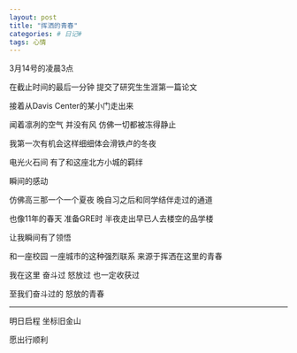 ```yaml
---
layout: post
title: "挥洒的青春"
categories: # 日记#
tags: 心情
---
```


3月14号的凌晨3点   

在截止时间的最后一分钟 提交了研究生生涯第一篇论文   
<!--more-->

接着从Davis Center的某小门走出来   

闻着凛冽的空气 并没有风 仿佛一切都被冻得静止   

我第一次有机会这样细细体会滑铁卢的冬夜   

电光火石间 有了和这座北方小城的羁绊   

瞬间的感动   

仿佛高三那一个一个夏夜 晚自习之后和同学结伴走过的通道   

也像11年的春天 准备GRE时 半夜走出早已人去楼空的品学楼   

让我瞬间有了领悟   

和一座校园 一座城市的这种强烈联系 来源于挥洒在这里的青春   

我在这里 奋斗过 怒放过 也一定收获过   

至我们奋斗过的 怒放的青春   

---

明日启程 坐标旧金山   

愿出行顺利